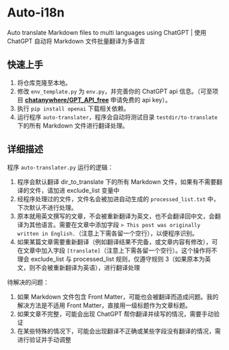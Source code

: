 # Auto-i18n

Auto translate Markdown files to multi languages using ChatGPT | 使用 ChatGPT 自动将 Markdown 文件批量翻译为多语言

## 快速上手

1. 将仓库克隆至本地。
2. 修改 `env_template.py` 为 `env.py`，并完善你的 ChatGPT api 信息。（可至项目 [**chatanywhere/GPT_API_free**](https://github.com/chatanywhere/GPT_API_free) 申请免费的 api key）。
3. 执行 `pip install openai` 下载相关依赖。
4. 运行程序 `auto-translater`，程序会自动将测试目录 `testdir/to-translate` 下的所有 Markdown 文件进行翻译处理。

## 详细描述

程序 `auto-translater.py` 运行的逻辑：

1. 程序会默认翻译 dir_to_translate 下的所有 Markdown 文件，如果有不需要翻译的文件，请加进 exclude_list 变量中
2. 经程序处理过的文件，文件名会被加进自动生成的 `processed_list.txt` 中，下次默认不进行处理。
3. 原本就用英文撰写的文章，不会被重新翻译为英文，也不会翻译回中文，会翻译为其他语言。需要在文章中添加字段 `> This post was originally written in English.`（注意上下需各留一个空行），以便程序识别。
4. 如果某篇文章需要重新翻译（例如翻译结果不完备，或文章内容有修改），可在文章中加入字段 `[translate]`（注意上下需各留一个空行）。这个操作将不理会 exclude_list 与 processed_list 规则，仅遵守规则 3（如果原本为英文，则不会被重新翻译为英语），进行翻译处理

待解决的问题：

1. 如果 Markdown 文件包含 Front Matter，可能也会被翻译而造成问题。我的解决方法是不适用 Front Matter，直接用一级标题作为文章标题。
2. 如果文章不完整，可能会出现 ChatGPT 帮你翻译并续写的情况，需要手动验证
3. 在某些特殊的情况下，可能会出现翻译不正确或某些字段没有翻译的情况，需进行验证并手动调整
